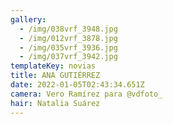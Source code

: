 ```yaml
---
gallery:
  - /img/038vrf_3948.jpg
  - /img/012vrf_3878.jpg
  - /img/035vrf_3936.jpg
  - /img/037vrf_3942.jpg
templateKey: novias
title: ANA GUTIÉRREZ
date: 2022-01-05T02:43:34.651Z
camera: Vero Ramírez para @vdfoto_
hair: Natalia Suárez
---
```

